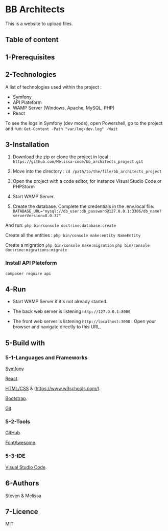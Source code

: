 # BB Architects

This is a website to upload files. 


## Table of content 

## 1-Prerequisites 

## 2-Technologies

A list of technologies used within the project :

- Symfony 
- API Plateform
- WAMP Server (Windows, Apache, MySQL, PHP)
- React 

To see the logs in Symfony (dev mode), open Powershell, go to the project and run:
`Get-Content -Path "var/log/dev.log" -Wait`

## 3-Installation

1. Download the zip or clone the project in local :
`https://github.com/Melissa-code/bb_architects_project.git`

2. Move into the directory :
`cd /path/to/the/file/bb_architects_project`

3. Open the project with a code editor, for instance Visual Studio Code or PHPStorm 

4. Start WAMP Server.

5. Create the database. Complete the credentials in the .env.local file: 
`DATABASE_URL="mysql://db_user:db_password@127.0.0.1:3306/db_name?serverVersion=8.0.37"`

And run: 
`php bin/console doctrine:database:create`

Create all the entities : 
`php bin/console make:entity NameEntity`

Create a migration
`php bin/console make:migration`
`php bin/console doctrine:migrations:migrate`

### Install API Plateform
`composer require api`

## 4-Run

- Start WAMP Server if it's not already started.

- The back web server is listening `http://127.0.0.1:8000`

- The front web server is listening `http://localhost:3000` : Open your browser and navigate directly to this URL. 


## 5-Build with 

### 5-1-Languages and Frameworks 

[Symfony](https://symfony.com/doc/current/index.html) 

[React](https://fr.react.dev/).

[HTML/CSS](https://developer.mozilla.org/fr/) & (https://www.w3schools.com/).

[Bootstrap](https://getbootstrap.com/docs/5.3/getting-started/introduction/).

[Git](https://git-scm.com/docs/git/fr).


### 5-2-Tools 

[GitHub](https://github.com/).

[FontAwesome](https://fontawesome.com/).


### 5-3-IDE

[Visual Studio Code](https://code.visualstudio.com/).


## 6-Authors 

Steven & Melissa 


## 7-Licence

MIT 



